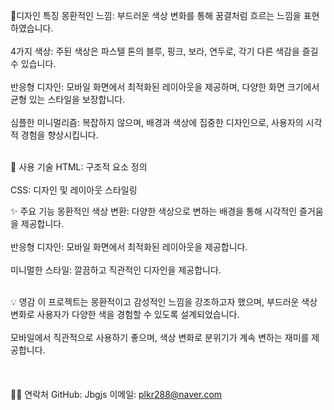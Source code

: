 🎨디자인 특징
몽환적인 느낌: 부드러운 색상 변화를 통해 꿈결처럼 흐르는 느낌을 표현하였습니다.
<br /><br />
4가지 색상: 주된 색상은 파스텔 톤의 블루, 핑크, 보라, 연두로, 각기 다른 색감을 즐길 수 있습니다.
<br /><br />
반응형 디자인: 모바일 화면에서 최적화된 레이아웃을 제공하며, 다양한 화면 크기에서 균형 있는 스타일을 보장합니다.
<br /><br />
심플한 미니멀리즘: 복잡하지 않으며, 배경과 색상에 집중한 디자인으로, 사용자의 시각적 경험을 향상시킵니다.
<br /><br />

🔧 사용 기술
HTML: 구조적 요소 정의
<br /><br />
CSS: 디자인 및 레이아웃 스타일링

✨ 주요 기능
몽환적인 색상 변환: 다양한 색상으로 변하는 배경을 통해 시각적인 즐거움을 제공합니다.
<br /><br />
반응형 디자인: 모바일 화면에서 최적화된 레이아웃을 제공합니다.
<br /><br />
미니멀한 스타일: 깔끔하고 직관적인 디자인을 제공합니다.
<br /><br />

💡 영감
이 프로젝트는 몽환적이고 감성적인 느낌을 강조하고자 했으며, 부드러운 색상 변화로 사용자가 다양한 색을 경험할 수 있도록 설계되었습니다. 
<br /><br />
모바일에서 직관적으로 사용하기 좋으며, 색상 변화로 분위기가 계속 변하는 재미를 제공합니다.
<br /><br /><br /><br />
🙋‍♂️ 연락처
GitHub: Jbgjs
이메일: plkr288@naver.com
